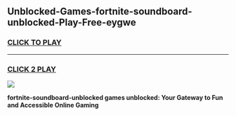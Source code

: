 
## Unblocked-Games-fortnite-soundboard-unblocked-Play-Free-eygwe
<h3>
<a href="https://premium76.site?title=fortnite-soundboard-unblocked&ref=19M">CLICK TO PLAY</a></h3>
<hr>

<h3>
<a href="https://premium76.site?title=fortnite-soundboard-unblocked&ref=19M">CLICK 2 PLAY</a>
  
</h3>

<a href="https://premium76.site?title=fortnite-soundboard-unblocked&ref=19M"><img src="https://clearcache.store/games.png"></a>


**fortnite-soundboard-unblocked games unblocked: Your Gateway to Fun and Accessible Online Gaming**
